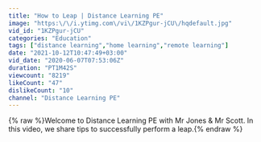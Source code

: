 ```yaml
---
title: "How to Leap | Distance Learning PE"
image: "https:\/\/i.ytimg.com\/vi\/1KZPgur-jCU\/hqdefault.jpg"
vid_id: "1KZPgur-jCU"
categories: "Education"
tags: ["distance learning","home learning","remote learning"]
date: "2021-10-12T10:47:49+03:00"
vid_date: "2020-06-07T07:53:06Z"
duration: "PT1M42S"
viewcount: "8219"
likeCount: "47"
dislikeCount: "10"
channel: "Distance Learning PE"
---
```

{% raw %}Welcome to Distance Learning PE with Mr Jones &amp; Mr Scott. In this video, we share tips to successfully perform a leap.{% endraw %}
